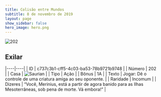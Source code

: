 ```yaml
---
title: Colisão entre Mundos
subtitle: 8 de novembro de 2019
layout: page
show_sidebar: false
hero_image: hero.png
---
```


![202](https://cdn.keyforgegame.com/media/card_front/pt/452_202_65P4RWHGQRG6_pt.png)

## Exilar

|----|----|
| ID | c737c3b1-cff5-4c03-ba53-78b9721b9748 |
| Número | 202 |
| Casa | ![Saurian](https://archonarcana.com/images/thumb/9/9e/Saurian_P.png/22px-Saurian_P.png "Sauro") |
| Tipo | Ação |
| Bônus | 1A |
| Texto | Jogar: Dê o controle de uma criatura amiga ao seu oponente. |
| Raridade | Incomum |
| Dizeres | “Você, Merinius, está a partir de agora banido  para as Ilhas Mesoterrâneas, sob pena de morte. Vá embora!” |
